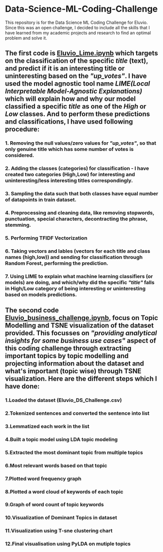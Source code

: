 # Data-Science-ML-Coding-Challenge
This repository is for the Data Science ML Coding Challenge for Eluvio. Since this was an open challenge, I decided to include all the skills that I have learned from my academic projects and research to find an optimal problem and solve it.
## The first code is [Eluvio_Lime.ipynb](https://github.com/tanvijain13/-Data-Science-ML-Coding-Challenge/blob/main/Eluvio_Lime.ipynb) which targets on the classification of the specific *title* (text), and predict if it is an interesting title or uninteresting based on the *"up_votes"*. I have used the model agnostic tool name *LIME(Local Interpretable Model-Agnostic Explanations)* which will explain how and why our model classified a specific *title* as one of the *High* or *Low* classes. And to perform these predictions and classifications, I have used following procedure:
  ### 1. Removing the null values/zero values for *"up_votes"*, so that only genuine title which has some number of votes is considered. 
  ### 2. Adding the classes (categories) for classification - I have created two categories **(High,Low)** for interesting and uninteresting/less interesting titles correspondingly.
  ### 3. Sampling the data such that both classes have equal number of datapoints in train dataset.
  ### 4. Preprocessing and cleaning data, like removing stopwords, punctuation, special characters, decontracting the phrase, stemming.
  ### 5. Performing TFIDF Vectorization  
  ### 6. Taking vectors and lables (vectors for each title and class names (high,low)) and sending for classification through Random Forest, performing the prediction.
  ### 7. Using LIME to explain what machine learning classifiers (or models) are doing, and which/why did the specific *"title"* falls in High/Low category of being interesting or uninteresting based on models predictions. 
  

## The second code [Eluvio_business_challenge.ipynb](https://github.com/tanvijain13/-Data-Science-ML-Coding-Challenge/blob/main/Eluvio_business_challenge.ipynb), focus on Topic Modelling and TSNE visualization of the dataset provided. This focusses on *"providing analytical insights for some business use cases"* aspect of this coding challenge through extracting important topics by topic modelling and projecting information about the dataset and what's important (topic wise) through TSNE visualization. Here are the different steps which I have done:

  ### 1.Loaded the dataset **(Eluvio_DS_Challenge.csv)**
  ### 2.Tokenized sentences and converted the sentence into list
  ### 3.Lemmatized each work in the list
  ### 4.Built a topic model using LDA topic modeling
  ### 5.Extracted the most dominant topic from multiple topics
  ### 6.Most relevant words based on that topic
  ### 7.Plotted word frequency graph
  ### 8.Plotted a word cloud of keywords of each topic
  ### 9.Graph of word count of topic keywords
  ### 10.Visualization of Dominant Topics in dataset
  ### 11.Visualization using T-sne clustering chart
  ### 12.Final visualisation using PyLDA on mutiple topics 

